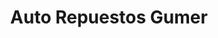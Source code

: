 ---
title: "Auto Repuestos Gumer"
url: /cochabamba/auto-repuestos-gumer/
shop: piezas de automóviles
---